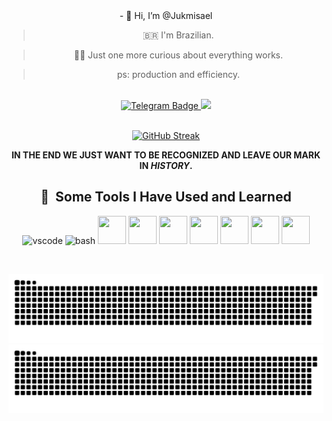 
<div align="center">
- 👋 Hi, I’m @Jukmisael
  
> 🇧🇷 I'm Brazilian.

> 😮‍💨 Just one more curious about everything works.

> ps: production and efficiency.

<br>
<div id="badges">
<a href="HTTPS://t.me/jukmisael">
<img src="https://img.shields.io/badge/Telegram-blue?style=for-the-badge&logo=telegram&logoColor=white" alt="Telegram Badge">
</a>
<a href="https://forum.xda-developers.com/account/">
<img src="https://img.shields.io/badge/XDA-red?style=for-the-badge&logo=xdadevelopers&logoColor=white">
</a>
</div>
<br>

[![GitHub Streak](https://streak-stats.demolab.com?user=Jukmisael&theme=modern-lilac2&hide_border=true&locale=pt_BR&date_format=j%2Fn%5B%2FY%5D&mode=weekly)](https://git.io/streak-stats)

**IN THE END WE JUST WANT TO BE RECOGNIZED AND LEAVE OUR MARK IN _HISTORY_.**



<h2 align="center">🚀 &nbsp;Some Tools I Have Used and Learned</h2>
<p align="center" >
<img src="https://cdn.jsdelivr.net/gh/devicons/devicon/icons/vscode/vscode-original.svg" alt="vscode" width="45" height="45"/>
<img src="https://cdn.jsdelivr.net/gh/devicons/devicon/icons/bash/bash-original.svg" alt="bash" width="45" height="45"/>
<img src="https://cdn.jsdelivr.net/gh/devicons/devicon/icons/linux/linux-original.svg" width="45" height="45"/>
<img src="https://cdn.jsdelivr.net/gh/devicons/devicon/icons/apache/apache-original-wordmark.svg" width="45" height="45"/>
<img src="https://cdn.jsdelivr.net/gh/devicons/devicon/icons/html5/html5-original.svg" width="45" height="45"/>
<img src="https://cdn.jsdelivr.net/gh/devicons/devicon/icons/javascript/javascript-original.svg" width="45" height="45"/>
<img src="https://cdn.jsdelivr.net/gh/devicons/devicon/icons/css3/css3-original.svg" width="45" height="45"/>
<img src="https://cdn.jsdelivr.net/gh/devicons/devicon/icons/android/android-original.svg" width="45" height="45"/>
<img src="https://cdn.jsdelivr.net/gh/devicons/devicon/icons/cplusplus/cplusplus-plain.svg" width="45" height="45"/>
                             
</p>

<br>

![GitHub Snake Light](https://raw.githubusercontent.com/Jukmisael/Jukmisael/output/github-contribution-grid-snake.svg#gh-light-mode-only)
![GitHub Snake dark](https://raw.githubusercontent.com/Jukmisael/Jukmisael/output/github-contribution-grid-snake-dark.svg#gh-dark-mode-only)
</div>
